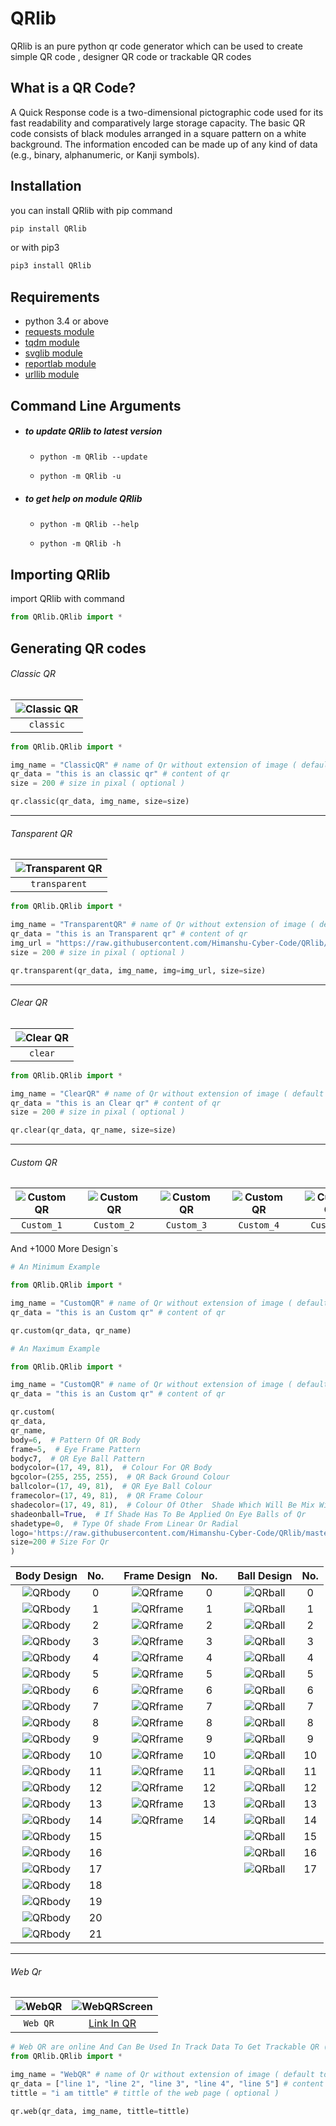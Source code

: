 # QRlib

QRlib is an pure python qr code generator which can be used to create simple QR code , designer QR code or trackable QR codes


## What is a QR Code?


A Quick Response code is a two-dimensional pictographic code used for its fast readability and comparatively large storage capacity. The basic QR code consists of black modules arranged in a square pattern on a white background. The information encoded can be made up of any kind of data (e.g., binary, alphanumeric, or Kanji symbols).


## Installation


you can install QRlib with pip command
```bash
pip install QRlib
```
or with pip3
```bash
pip3 install QRlib
```

## Requirements


* python 3.4 or above
* [requests module](https://pypi.org/project/requests/)
* [tqdm module](https://pypi.org/project/tqdm/)
* [svglib module](https://pypi.org/project/svglib/)
* [reportlab module](https://pypi.org/project/reportlab/)
* [urllib module](https://pypi.org/project/urllib3/)

## Command Line Arguments
* ##### to update QRlib to latest version
    * ```python -m QRlib --update```

    * ```python -m QRlib -u```
* ##### to get help on module QRlib
    * ```python -m QRlib --help```

    * ```python -m QRlib -h```

## Importing QRlib


import QRlib with command
```python
from QRlib.QRlib import *
```

## Generating QR codes

###### *Classic QR*


| ![Classic QR](images/QR_sample_QRlib/classic.png) |
|:------:|
|    ```classic```    |


```python
from QRlib.QRlib import *

img_name = "ClassicQR" # name of Qr without extension of image ( default to png )
qr_data = "this is an classic qr" # content of qr
size = 200 # size in pixal ( optional )

qr.classic(qr_data, img_name, size=size)
```

___
###### *Tansparent QR*


| ![Transparent QR](images/QR_sample_QRlib/transparent.png) |
|:------:|
|    ```transparent```    |


```python
from QRlib.QRlib import *

img_name = "TransparentQR" # name of Qr without extension of image ( default to png )
qr_data = "this is an Transparent qr" # content of qr
img_url = "https://raw.githubusercontent.com/Himanshu-Cyber-Code/QRlib/master/images/QR_sample_QRlib/transparent_test.png" # url for the image ( optional )
size = 200 # size in pixal ( optional )

qr.transparent(qr_data, img_name, img=img_url, size=size)
```

-------


###### *Clear QR*


| ![Clear QR](images/QR_sample_QRlib/clear.png) |
|:------:|
|    ```clear```    |


```python
from QRlib.QRlib import *

img_name = "ClearQR" # name of Qr without extension of image ( default to png )
qr_data = "this is an Clear qr" # content of qr
size = 200 # size in pixal ( optional )

qr.clear(qr_data, qr_name, size=size)
```
-------
###### *Custom QR*

| ![CustomQR](images/QR_sample_QRlib/custom1.png "Sample Custom QR") |  | ![CustomQR](images/QR_sample_QRlib/custom2.png "Sample Custom QR") |  | ![CustomQR](images/QR_sample_QRlib/custom3.png "Sample Custom QR") |  | ![CustomQR](images/QR_sample_QRlib/custom4.png "Sample Custom QR") |  | ![CustomQR](images/QR_sample_QRlib/custom5.png "Sample Custom QR") |  |  ![CustomQR](images/QR_sample_QRlib/custom6.png "Sample Custom QR") |  | ![CustomQR](images/QR_sample_QRlib/custom7.png "Sample Custom QR") |  | ![CustomQR](images/QR_sample_QRlib/custom8.png "Sample Custom QR") |  |  ![CustomQR](images/QR_sample_QRlib/custom9.png "Sample Custom QR") |
|:------:|:------:|:------:|:------:|:------:|:------:|:------:|:------:|:------:|:------:|:------:|:------:|:------:|:------:|:------:|:------:|:------:|
|    ```Custom_1```    |        |    ```Custom_2```    |        |    ```Custom_3```    |        |    ```Custom_4```    |        |    ```Custom_5```    |        |    ```Custom_6```    |        |    ```Custom_7```    |        |    ```Custom_8```    |        |    ```Custom_9```    |



And +1000 More Design`s

```python
# An Minimum Example

from QRlib.QRlib import *

img_name = "CustomQR" # name of Qr without extension of image ( default to png )
qr_data = "this is an Custom qr" # content of qr

qr.custom(qr_data, qr_name)
```

```python
# An Maximum Example

from QRlib.QRlib import *

img_name = "CustomQR" # name of Qr without extension of image ( default to png )
qr_data = "this is an Custom qr" # content of qr

qr.custom(
qr_data,
qr_name,
body=6,  # Pattern Of QR Body
frame=5,  # Eye Frame Pattern
bodyc7,  # QR Eye Ball Pattern
bodycolor=(17, 49, 81),  # Colour For QR Body
bgcolor=(255, 255, 255),  # QR Back Ground Colour
ballcolor=(17, 49, 81),  # QR Eye Ball Colour
framecolor=(17, 49, 81),  # QR Frame Colour
shadecolor=(17, 49, 81),  # Colour Of Other  Shade Which Will Be Mix With Body Colour
shadeonball=True,  # If Shade Has To Be Applied On Eye Balls of Qr
shadetype=0,  # Type Of shade From Linear Or Radial
logo='https://raw.githubusercontent.com/Himanshu-Cyber-Code/QRlib/master/images/QR_sample_QRlib/transparent_test.png',  # Logo On Qr ( URL )
size=200 # Size For Qr
)
```


|  Body Design  |  No. |    |  Frame Design   |  No.   |     |  Ball Design  |  No.  |
|:------:|:------:|:------:|:------:|:------:|:------:|:------:|:------:|
|    ![QRbody](images/QR_body_design_QRlib/0.png "Body Design")     |    0     |    |    ![QRframe](images/QR_frame_design_QRlib/0.png "Frame Design")     |    0     |    |    ![QRball](images/QR_ball_design_QRlib/0.png "Ball Design")     |    0     |
|    ![QRbody](images/QR_body_design_QRlib/1.png "Body Design")     |    1     |    |    ![QRframe](images/QR_frame_design_QRlib/1.png "Frame Design")     |    1     |    |    ![QRball](images/QR_ball_design_QRlib/1.png "Ball Design")     |    1     |
|    ![QRbody](images/QR_body_design_QRlib/2.png "Body Design")     |    2     |    |    ![QRframe](images/QR_frame_design_QRlib/2.png "Frame Design")     |    2     |    |    ![QRball](images/QR_ball_design_QRlib/2.png "Ball Design")     |    2     |
|    ![QRbody](images/QR_body_design_QRlib/3.png "Body Design")     |    3     |    |    ![QRframe](images/QR_frame_design_QRlib/3.png "Frame Design")     |    3     |    |    ![QRball](images/QR_ball_design_QRlib/3.png "Ball Design")     |    3     |
|    ![QRbody](images/QR_body_design_QRlib/4.png "Body Design")     |    4     |    |    ![QRframe](images/QR_frame_design_QRlib/4.png "Frame Design")     |    4     |    |    ![QRball](images/QR_ball_design_QRlib/4.png "Ball Design")     |    4     |
|    ![QRbody](images/QR_body_design_QRlib/5.png "Body Design")     |    5     |    |    ![QRframe](images/QR_frame_design_QRlib/5.png "Frame Design")     |    5     |    |    ![QRball](images/QR_ball_design_QRlib/5.png "Ball Design")     |    5     |
|    ![QRbody](images/QR_body_design_QRlib/6.png "Body Design")     |    6     |    |    ![QRframe](images/QR_frame_design_QRlib/6.png "Frame Design")     |    6     |    |    ![QRball](images/QR_ball_design_QRlib/6.png "Ball Design")     |    6     |
|    ![QRbody](images/QR_body_design_QRlib/7.png "Body Design")     |    7     |    |    ![QRframe](images/QR_frame_design_QRlib/7.png "Frame Design")     |    7     |    |    ![QRball](images/QR_ball_design_QRlib/7.png "Ball Design")     |    7     |
|    ![QRbody](images/QR_body_design_QRlib/8.png "Body Design")     |    8     |    |    ![QRframe](images/QR_frame_design_QRlib/8.png "Frame Design")     |    8     |    |    ![QRball](images/QR_ball_design_QRlib/8.png "Ball Design")     |    8     |
|    ![QRbody](images/QR_body_design_QRlib/9.png "Body Design")     |    9     |    |    ![QRframe](images/QR_frame_design_QRlib/9.png "Frame Design")     |    9     |    |    ![QRball](images/QR_ball_design_QRlib/9.png "Ball Design")     |    9     |
|    ![QRbody](images/QR_body_design_QRlib/10.png "Body Design")    |    10    |    |    ![QRframe](images/QR_frame_design_QRlib/10.png "Frame Design")    |    10    |    |    ![QRball](images/QR_ball_design_QRlib/10.png "Ball Design")    |    10    |
|    ![QRbody](images/QR_body_design_QRlib/11.png "Body Design")    |    11    |    |    ![QRframe](images/QR_frame_design_QRlib/11.png "Frame Design")    |    11    |    |    ![QRball](images/QR_ball_design_QRlib/11.png "Ball Design")    |    11    |
|    ![QRbody](images/QR_body_design_QRlib/12.png "Body Design")    |    12    |    |    ![QRframe](images/QR_frame_design_QRlib/12.png "Frame Design")    |    12    |    |    ![QRball](images/QR_ball_design_QRlib/12.png "Ball Design")    |    12    |
|    ![QRbody](images/QR_body_design_QRlib/13.png "Body Design")    |    13    |    |    ![QRframe](images/QR_frame_design_QRlib/13.png "Frame Design")    |    13    |    |    ![QRball](images/QR_ball_design_QRlib/13.png "Ball Design")    |    13    |
|    ![QRbody](images/QR_body_design_QRlib/14.png "Body Design")    |    14    |    |    ![QRframe](images/QR_frame_design_QRlib/14.png "Frame Design")    |    14    |    |    ![QRball](images/QR_ball_design_QRlib/14.png "Ball Design")    |    14    |
|    ![QRbody](images/QR_body_design_QRlib/15.png "Body Design")    |    15    |    |                                                                      |          |    |    ![QRball](images/QR_ball_design_QRlib/15.png "Ball Design")    |    15    |
|    ![QRbody](images/QR_body_design_QRlib/16.png "Body Design")    |    16    |    |                                                                      |          |    |    ![QRball](images/QR_ball_design_QRlib/16.png "Ball Design")    |    16    |
|    ![QRbody](images/QR_body_design_QRlib/17.png "Body Design")    |    17    |    |                                                                      |          |    |    ![QRball](images/QR_ball_design_QRlib/17.png "Ball Design")    |    17    |
|    ![QRbody](images/QR_body_design_QRlib/18.png "Body Design")    |    18    |    |                                                                      |          |    |                                                                   |          |
|    ![QRbody](images/QR_body_design_QRlib/19.png "Body Design")    |    19    |    |                                                                      |          |    |                                                                   |          |
|    ![QRbody](images/QR_body_design_QRlib/20.png "Body Design")    |    20    |    |                                                                      |          |    |                                                                   |          |
|    ![QRbody](images/QR_body_design_QRlib/21.png "Body Design")    |    21    |    |                                                                      |          |    |                                                                   |          |


___
###### Web Qr


| ![WebQR](images/QR_sample_QRlib/Web.png) | ![WebQRScreen](images/QR_sample_QRlib/Web_QR_Screenshot.png) |
|:------:|:------:|
|    ```Web QR```    |    [Link In QR](https://is.gd/mczMv4)    |


```python
# Web QR are online And Can Be Used In Track Data To Get Trackable QR ( Details On Track Data Bellow )
from QRlib.QRlib import *

img_name = "WebQR" # name of Qr without extension of image ( default to png )
qr_data = ["line 1", "line 2", "line 3", "line 4", "line 5"] # content of web qr should be list of string each string represents line break ( maximum line is 5 )
tittle = "i am tittle" # tittle of the web page ( optional )

qr.web(qr_data, img_name, tittle=tittle)
```


